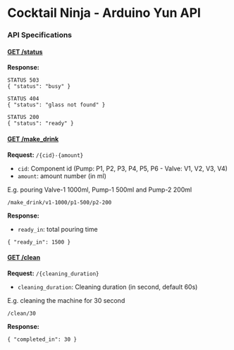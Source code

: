 # Cocktail Ninja - Arduino Yun API

### API Specifications

#### [GET /status](#)

__Response:__

    STATUS 503
    { "status": "busy" }

    STATUS 404
    { "status": "glass not found" }

    STATUS 200
    { "status": "ready" }

#### [GET /make_drink](#)

__Request:__ `/{cid}-{amount}`

- `cid`: Component id (Pump: P1, P2, P3, P4, P5, P6 - Valve: V1, V2, V3, V4)
- `amount`: amount number (in ml)

E.g. pouring Valve-1 1000ml, Pump-1 500ml and Pump-2 200ml

    /make_drink/v1-1000/p1-500/p2-200

__Response:__

- `ready_in`: total pouring time

```
{ "ready_in": 1500 }
```

#### [GET /clean](#)

__Request:__ `/{cleaning_duration}`

- `cleaning_duration`: Cleaning duration (in second, default 60s)

E.g. cleaning the machine for 30 second

    /clean/30

__Response:__

    { "completed_in": 30 }
